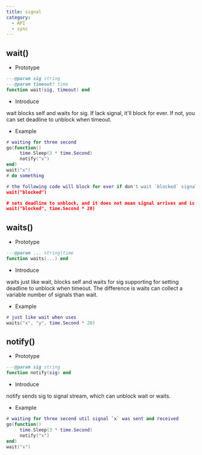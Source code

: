 ```yaml
---
title: signal
category:
  - API
  - sync
---
```


## wait()

* Prototype
```lua
---@param sig string
---@param timeout? time
function wait(sig, timeout) end
```

* Introduce

wait blocks self and waits for sig. If lack signal, it'll block for ever. If not, you can set deadline to unblock when timeout. 

* Example
```lua
# waiting for three second
go(function()
     time.Sleep(3 * time.Second)
     notify("x")
end)
wait("x")
# do something

# the following code will block for ever if don't wait `blocked` signal.
wait("blocked")

# sets deadline to unblock, and it does not mean signal arrives and is received.
wait("blocked", time.Second * 20)
```

## waits()

* Prototype
```lua
---@param ... string|time
function waits(...) end
```

* Introduce

waits just like wait, blocks self and waits for sig supporting for setting deadline to unblock when timeout. The difference is waits can collect a variable number of signals than wait. 

* Example
```lua
# just like wait when uses
waits("x", "y", time.Second * 20)
```

## notify()

* Prototype
```lua
---@param sig string
function notify(sig) end
```

* Introduce

notify sends sig to signal stream, which can unblock wait or waits. 

* Example
```lua
# waiting for three second util signal `x` was sent and received
go(function()
     time.Sleep(3 * time.Second)
     notify("x")
end)
wait("x")
```

